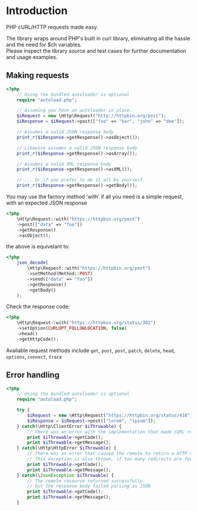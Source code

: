 # Introduction

PHP cURL/HTTP requests made easy.  

The library wraps around PHP's built in curl library, eliminating all the hassle and the need for $ch variables.    
Please inspect the library source and test cases for further documentation and usage examples.  

## Making requests
```php
<?php
	// Using the bundled autoloader is optional
	require "autoload.php";

	// Assuming you have an autoloader in place.
	$iRequest = new \Http\Request("http://httpbin.org/post");
	$iResponse = $iRequest->post(["foo" => "bar", "john" => "doe"]);

	// Assumes a valid JSON response body
	print_r($iResponse->getResponse()->asObject());

	// Likewise assumes a valid JSON response body
	print_r($iResponse->getResponse()->asArray());

	// Assumes a valid XML response body
	print_r($iResponse->getResponse()->asXML());

	// ... Or if you prefer to do it all by yourself
	print_r($iResponse->getResponse()->getBody());
```

You may use the factory method 'with' if all you need is a simple request, with an expected JSON response

```php
<?php
	\Http\Request::with("https://httpbin.org/post")
	->post(["data" => "foo"])
	->getResponse()
	->asObject();
```

the above is equivelant to:

```php
<?php
	json_decode(
		\Http\Request::with("https://httpbin.org/post")
		->setMethod(Method::POST)
		->send(["data" => "foo"])
		->getResponse()
		->getBody()
	);
```

Check the response code:  
```php
<?php
	\Http\Request::with("https://httpbin.org/status/301")
	->setOption(CURLOPT_FOLLOWLOCATION, false)
	->head()
	->getHttpCode();
```

Available request methods include `get`, `post`, `post`, `patch`, `delete`, `head`, `options`, `connect`, `trace`

## Error handling
```php
<?php
	// Using the bundled autoloader is optional
	require "autoload.php";

	try {
		$iRequest = new \Http\Request("https://httpbin.org/status/418");
		$iResponse = $iRequest->post(["lorem", "ipsum"]);
	} catch(\Http\ClientError $iThrowable) {
		// There was an error with the implementation that made cURL return an error
		print $iThrowable->getCode();
		print $iThrowable->getMessage();
	} catch(\Http\HttpError $iThrowable) {
		// There was an error that caused the remote to return a HTTP code >= 400
		// This exception is also thrown, if too many redirects are found.
		print $iThrowable->getCode();
		print $iThrowable->getMessage();
	} catch(\JsonException $iThrowable) {
		// The remote resource returned successfully.
		// but the response body failed parsing as JSON
		print $iThrowable->getCode();
		print $iThrowable->getMessage();
	}
```